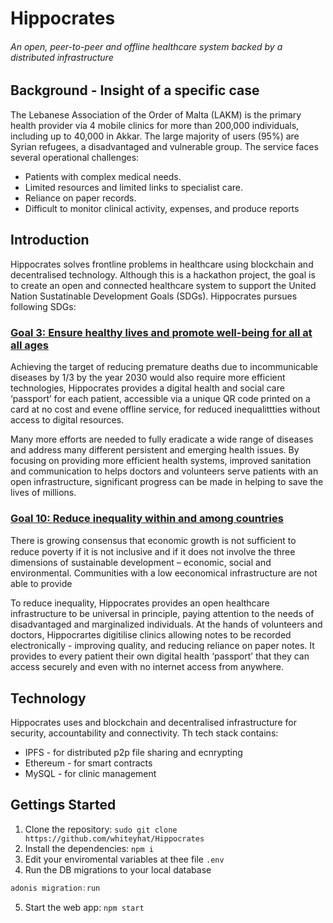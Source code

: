 # Hippocrates
###### An open, peer-to-peer and offline healthcare system backed by a distributed infrastructure 

## Background - Insight of a specific case

The Lebanese Association of the Order of Malta (LAKM) is the primary health provider via 4 mobile clinics for more than 200,000 individuals, including up to 40,000 in Akkar.
The large majority of users (95%) are Syrian refugees, a disadvantaged and vulnerable group.
The service faces several operational challenges:
* Patients with complex medical needs.
* Limited resources and limited links to specialist care.
* Reliance on paper records.
* Difficult to monitor clinical activity, expenses, and produce reports

## Introduction
Hippocrates solves frontline problems in healthcare using blockchain and decentralised technology. Although this is a hackathon project, the goal is to create an open and connected healthcare system to support the United Nation Sustatinable Development Goals (SDGs). Hippocrates pursues following SDGs:

###  [Goal 3: Ensure healthy lives and promote well-being for all at all ages](https://www.un.org/sustainabledevelopment/health/)
Achieving the target of reducing premature deaths due to incommunicable diseases by 1/3 by the year 2030 would also require more efficient technologies, Hippocrates provides a digital health and social care ‘passport’ for each patient, accessible via a unique QR code printed on a card at no cost and evene offline service, for reduced inequalittties without access to digital resources.  

Many more efforts are needed to fully eradicate a wide range of diseases and address many different persistent and emerging health issues. By focusing on providing more efficient health systems, improved sanitation and communication to helps doctors and volunteers serve patients with an open infrastructure, significant progress can be made in helping to save the lives of millions.

###  [Goal 10: Reduce inequality within and among countries](https://www.un.org/sustainabledevelopment/inequality/)
There is growing consensus that economic growth is not sufﬁcient to reduce poverty if it is not inclusive and if it does not involve the three dimensions of sustainable development – economic, social and environmental. Communities with a low eeconomical infrastructure are not able to provide 

To reduce inequality, Hippocrates provides an open healthcare infrastructure to be universal in principle, paying attention to the needs of disadvantaged and marginalized individuals. At the hands of volunteers and doctors, Hippocrartes digitilise clinics allowing notes to be recorded electronically - improving quality, and reducing reliance on paper notes. It provides to every patient their own digital health ‘passport’ that they can access securely and even with no internet access from anywhere.
 

## Technology
Hippocrates uses and blockchain and decentralised infrastructure for security, accountability and connectivity. Th tech stack contains:
* IPFS - for distributed p2p file sharing and ecnrypting
* Ethereum - for smart contracts
* MySQL - for clinic management


## Gettings Started
1. Clone the repository: `sudo git clone https://github.com/whiteyhat/Hippocrates`
2. Install the dependencies: `npm i`
3. Edit your enviromental variables at thee file `.env`
4. Run the DB migrations to your local database 
```js
adonis migration:run
```
5. Start the web app: `npm start`
